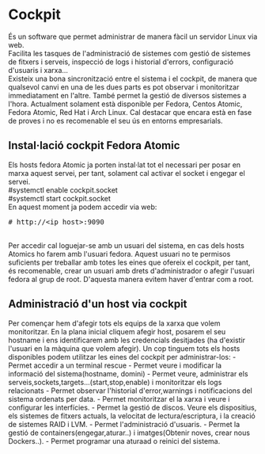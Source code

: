 # Cockpit
És un software que permet administrar de manera fàcil un servidor Linux via web.	
Facilita les tasques de l'administració de sistemes com gestió de sistemes de fitxers i serveis,
inspecció de logs i historial d'errors, configuració d'usuaris i xarxa...		
Existeix una bona sincronització entre el sistema i el cockpit, de manera que qualsevol canvi en una de les dues parts
es pot observar i monitoritzar immediatament en l'altre. També permet la gestió de diversos sistemes a l'hora.
Actualment solament està disponible per Fedora, Centos Atomic, Fedora Atomic, Red Hat i Arch Linux.
Cal destacar que encara està en fase de proves i no es recomenable el seu ús en entorns empresarials.

## Instal·lació cockpit Fedora Atomic
Els hosts fedora Atomic ja porten instal·lat tot el necessari per posar en marxa aquest servei, per tant, solament
cal activar el socket i engegar el servei.	
	\#systemctl enable cockpit.socket	
	\#systemctl start cockpit.socket	
En aquest moment ja podem accedir via web:	
	<pre>\# http://\<ip_host\>:9090</pre>	
Per accedir cal loguejar-se amb un usuari del sistema, en cas dels hosts Atomics ho farem amb l'usuari fedora.
Aquest usuari no te permisos suficients per treballar amb totes les eines que ofereix el cockpit, per tant, és
recomenable, crear un usuari amb drets d'administrador o afegir l'usuari fedora al grup de root. D'aquesta manera
evitem haver d'entrar com a root.

## Administració d'un host via cockpit
Per començar hem d'afegir tots els equips de la xarxa que volem monitoritzar. En la plana inicial cliquem afegir host, posarem el seu hostname
i ens identificarem amb les credencials desitjades (ha d'existir l'usuari en la màquina que volem afegir).
Un cop tinguem tots els hosts disponibles podem utilitzar les eines del cockpit per administrar-los:
	- Permet accedir a un terminal rescue
	- Permet veure i modificar la informació del sistema(hostname, domini)
	- Permet veure, administrar els serveis,sockets,targets...(start,stop,enable) i monitoritzar els logs relacionats
	- Permet observar l'historial d'error,warnings i notificacions del sistema ordenats per data.
	- Permet monitoritzar el la xarxa i veure i configurar les interfícies.
	- Permet la gestió de discos. Veure els dispositius, els sistemes de fitxers actuals, la velocitat de lectura/escriptura, i la creació
	de sistemes RAID i LVM.
	- Permet l'administració d'usuaris.
	- Permet la gestió de containers(engegar,aturar..) i imatges(Obtenir noves, crear nous Dockers..).
	- Permet programar una aturaad o reinici del sistema.
